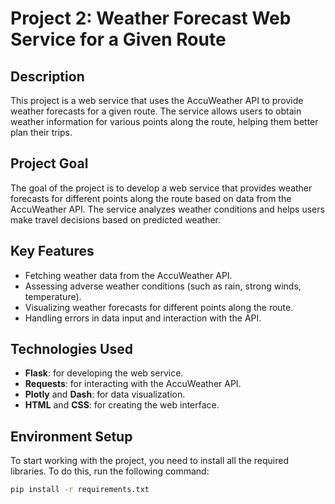 # Project 2: Weather Forecast Web Service for a Given Route

## Description

This project is a web service that uses the AccuWeather API to provide weather forecasts for a given route. The service allows users to obtain weather information for various points along the route, helping them better plan their trips.

## Project Goal

The goal of the project is to develop a web service that provides weather forecasts for different points along the route based on data from the AccuWeather API. The service analyzes weather conditions and helps users make travel decisions based on predicted weather.

## Key Features

- Fetching weather data from the AccuWeather API.
- Assessing adverse weather conditions (such as rain, strong winds, temperature).
- Visualizing weather forecasts for different points along the route.
- Handling errors in data input and interaction with the API.

## Technologies Used

- **Flask**: for developing the web service.
- **Requests**: for interacting with the AccuWeather API.
- **Plotly** and **Dash**: for data visualization.
- **HTML** and **CSS**: for creating the web interface.

## Environment Setup

To start working with the project, you need to install all the required libraries. To do this, run the following command:

```bash
pip install -r requirements.txt
```


